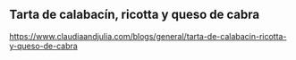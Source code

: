 ## Tarta de calabacín, ricotta y queso de cabra

https://www.claudiaandjulia.com/blogs/general/tarta-de-calabacin-ricotta-y-queso-de-cabra
